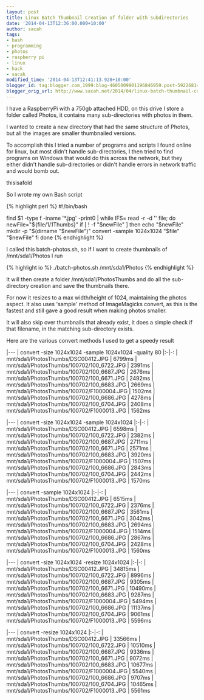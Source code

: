 ```yaml
---
layout: post
title: Linux Batch Thumbnail Creation of folder with subdirectories
date: '2014-04-13T12:36:00.000+10:00'
author: sacah
tags:
- bash
- programming
- photos
- raspberry pi
- linux
- hack
- sacah
modified_time: '2014-04-13T12:41:13.928+10:00'
blogger_id: tag:blogger.com,1999:blog-4605009901196846959.post-592268148388679244
blogger_orig_url: http://www.sacah.net/2014/04/linux-batch-thumbnail-creation-of.html
---
```


I have a RaspberryPi with a 750gb attached HDD, on this drive I store a folder called Photos, it contains many sub-directories with photos in them.

I wanted to create a new directory that had the same structure of Photos, but all the images are smaller thumbnailed versions.

To accomplish this I tried a number of programs and scripts I found online for linux, but most didn't handle sub-directories, I then tried to find programs on Windows that would do this across the network, but they either didn't handle sub-directories or didn't handle errors in network traffic and would bomb out.

thisisafold

So I wrote my own Bash script

{% highlight perl %}
#!/bin/bash

find $1 -type f -iname '*.jpg' -print0 | while IFS= read -r -d '' file; do
  newFile="${file/$1/$1Thumbs}"
  if [ ! -f "$newFile" ]
  then
    echo "$newFile"
    mkdir -p "$(dirname "$newFile")"
    convert -sample 1024x1024 "$file" "$newFile"
  fi
done
{% endhighlight %}

I called this batch-photos.sh, so if I want to create thumbnails of /mnt/sda1/Photos I run

{% highlight io %}
./batch-photos.sh /mnt/sda1/Photos
{% endhighlight %}

It will then create a folder /mnt/sda1/PhotosThumbs and do all the sub-directory creation and save the thumbnails there.

For now it resizes to a max width/height of 1024, maintaining the photos aspect. It also uses 'sample' method of ImageMagicks convert, as this is the fastest and still gave a good result when making photos smaller.

It will also skip over thumbnails that already exist, it does a simple check if that filename, in the matching sub-directory exists.

Here are the various convert methods I used to get a speedy result

|---
| convert -size 1024x1024 -sample 1024x1024 -quality 80
|:-|-:
| mnt/sda1/PhotosThumbs/DSC00412.JPG | 6799ms
| mnt/sda1/PhotosThumbs/100702/100_6722.JPG | 2391ms
| mnt/sda1/PhotosThumbs/100702/100_6687.JPG | 2676ms
| mnt/sda1/PhotosThumbs/100702/100_6671.JPG | 2492ms
| mnt/sda1/PhotosThumbs/100702/100_6683.JPG | 2669ms
| mnt/sda1/PhotosThumbs/100702/F1000004.JPG | 1502ms
| mnt/sda1/PhotosThumbs/100702/100_6686.JPG | 4278ms
| mnt/sda1/PhotosThumbs/100702/100_6704.JPG | 2408ms
| mnt/sda1/PhotosThumbs/100702/F1000013.JPG | 1562ms

|---
| convert -size 1024x1024 -sample 1024x1024
|:-|-:
| mnt/sda1/PhotosThumbs/DSC00412.JPG | 6598ms
| mnt/sda1/PhotosThumbs/100702/100_6722.JPG | 2382ms
| mnt/sda1/PhotosThumbs/100702/100_6687.JPG | 2711ms
| mnt/sda1/PhotosThumbs/100702/100_6671.JPG | 2571ms
| mnt/sda1/PhotosThumbs/100702/100_6683.JPG | 3920ms
| mnt/sda1/PhotosThumbs/100702/F1000004.JPG | 1507ms
| mnt/sda1/PhotosThumbs/100702/100_6686.JPG | 2843ms
| mnt/sda1/PhotosThumbs/100702/100_6704.JPG | 2442ms
| mnt/sda1/PhotosThumbs/100702/F1000013.JPG | 1570ms

|---
| convert -sample 1024x1024
|:-|-:
| mnt/sda1/PhotosThumbs/DSC00412.JPG | 6515ms
| mnt/sda1/PhotosThumbs/100702/100_6722.JPG | 2376ms
| mnt/sda1/PhotosThumbs/100702/100_6687.JPG | 3561ms
| mnt/sda1/PhotosThumbs/100702/100_6671.JPG | 3042ms
| mnt/sda1/PhotosThumbs/100702/100_6683.JPG | 2694ms
| mnt/sda1/PhotosThumbs/100702/F1000004.JPG | 1514ms
| mnt/sda1/PhotosThumbs/100702/100_6686.JPG | 2867ms
| mnt/sda1/PhotosThumbs/100702/100_6704.JPG | 2428ms
| mnt/sda1/PhotosThumbs/100702/F1000013.JPG | 1560ms

|---
| convert -size 1024x1024 -resize 1024x1024
|:-|-:
| mnt/sda1/PhotosThumbs/DSC00412.JPG | 34815ms
| mnt/sda1/PhotosThumbs/100702/100_6722.JPG | 8996ms
| mnt/sda1/PhotosThumbs/100702/100_6687.JPG | 9305ms
| mnt/sda1/PhotosThumbs/100702/100_6671.JPG | 10490ms
| mnt/sda1/PhotosThumbs/100702/100_6683.JPG | 9287ms
| mnt/sda1/PhotosThumbs/100702/F1000004.JPG | 5494ms
| mnt/sda1/PhotosThumbs/100702/100_6686.JPG | 11137ms
| mnt/sda1/PhotosThumbs/100702/100_6704.JPG | 9061ms
| mnt/sda1/PhotosThumbs/100702/F1000013.JPG | 5596ms

|---
| convert -resize 1024x1024
|:-|-:
| mnt/sda1/PhotosThumbs/DSC00412.JPG | 33566ms
| mnt/sda1/PhotosThumbs/100702/100_6722.JPG | 10510ms
| mnt/sda1/PhotosThumbs/100702/100_6687.JPG | 9336ms
| mnt/sda1/PhotosThumbs/100702/100_6671.JPG | 9072ms
| mnt/sda1/PhotosThumbs/100702/100_6683.JPG | 10677ms
| mnt/sda1/PhotosThumbs/100702/F1000004.JPG | 5540ms
| mnt/sda1/PhotosThumbs/100702/100_6686.JPG | 9707ms
| mnt/sda1/PhotosThumbs/100702/100_6704.JPG | 10465ms
| mnt/sda1/PhotosThumbs/100702/F1000013.JPG | 5561ms